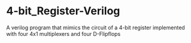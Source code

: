 # 4-bit_Register-Verilog
A verilog program that mimics the circuit of a 4-bit register implemented with four 4x1 multiplexers and four D-Flipflops
